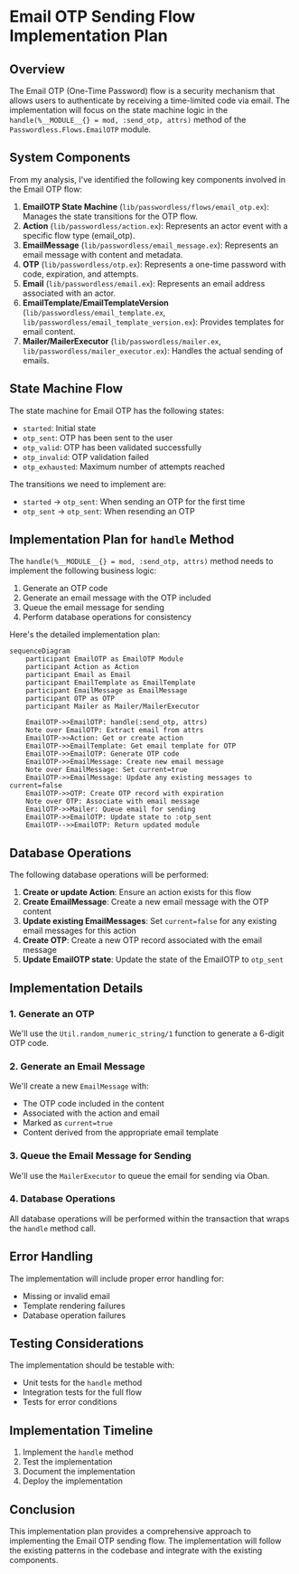 # Email OTP Sending Flow Implementation Plan

## Overview

The Email OTP (One-Time Password) flow is a security mechanism that allows users to authenticate by receiving a time-limited code via email. The implementation will focus on the state machine logic in the `handle(%__MODULE__{} = mod, :send_otp, attrs)` method of the `Passwordless.Flows.EmailOTP` module.

## System Components

From my analysis, I've identified the following key components involved in the Email OTP flow:

1. **EmailOTP State Machine** (`lib/passwordless/flows/email_otp.ex`): Manages the state transitions for the OTP flow.
2. **Action** (`lib/passwordless/action.ex`): Represents an actor event with a specific flow type (email_otp).
3. **EmailMessage** (`lib/passwordless/email_message.ex`): Represents an email message with content and metadata.
4. **OTP** (`lib/passwordless/otp.ex`): Represents a one-time password with code, expiration, and attempts.
5. **Email** (`lib/passwordless/email.ex`): Represents an email address associated with an actor.
6. **EmailTemplate/EmailTemplateVersion** (`lib/passwordless/email_template.ex`, `lib/passwordless/email_template_version.ex`): Provides templates for email content.
7. **Mailer/MailerExecutor** (`lib/passwordless/mailer.ex`, `lib/passwordless/mailer_executor.ex`): Handles the actual sending of emails.

## State Machine Flow

The state machine for Email OTP has the following states:

- `started`: Initial state
- `otp_sent`: OTP has been sent to the user
- `otp_valid`: OTP has been validated successfully
- `otp_invalid`: OTP validation failed
- `otp_exhausted`: Maximum number of attempts reached

The transitions we need to implement are:

- `started` → `otp_sent`: When sending an OTP for the first time
- `otp_sent` → `otp_sent`: When resending an OTP

## Implementation Plan for `handle` Method

The `handle(%__MODULE__{} = mod, :send_otp, attrs)` method needs to implement the following business logic:

1. Generate an OTP code
2. Generate an email message with the OTP included
3. Queue the email message for sending
4. Perform database operations for consistency

Here's the detailed implementation plan:

```mermaid
sequenceDiagram
    participant EmailOTP as EmailOTP Module
    participant Action as Action
    participant Email as Email
    participant EmailTemplate as EmailTemplate
    participant EmailMessage as EmailMessage
    participant OTP as OTP
    participant Mailer as Mailer/MailerExecutor

    EmailOTP->>EmailOTP: handle(:send_otp, attrs)
    Note over EmailOTP: Extract email from attrs
    EmailOTP->>Action: Get or create action
    EmailOTP->>EmailTemplate: Get email template for OTP
    EmailOTP->>EmailOTP: Generate OTP code
    EmailOTP->>EmailMessage: Create new email message
    Note over EmailMessage: Set current=true
    EmailOTP->>EmailMessage: Update any existing messages to current=false
    EmailOTP->>OTP: Create OTP record with expiration
    Note over OTP: Associate with email message
    EmailOTP->>Mailer: Queue email for sending
    EmailOTP->>EmailOTP: Update state to :otp_sent
    EmailOTP-->>EmailOTP: Return updated module
```

## Database Operations

The following database operations will be performed:

1. **Create or update Action**: Ensure an action exists for this flow
2. **Create EmailMessage**: Create a new email message with the OTP content
3. **Update existing EmailMessages**: Set `current=false` for any existing email messages for this action
4. **Create OTP**: Create a new OTP record associated with the email message
5. **Update EmailOTP state**: Update the state of the EmailOTP to `otp_sent`

## Implementation Details

### 1. Generate an OTP

We'll use the `Util.random_numeric_string/1` function to generate a 6-digit OTP code.

### 2. Generate an Email Message

We'll create a new `EmailMessage` with:

- The OTP code included in the content
- Associated with the action and email
- Marked as `current=true`
- Content derived from the appropriate email template

### 3. Queue the Email Message for Sending

We'll use the `MailerExecutor` to queue the email for sending via Oban.

### 4. Database Operations

All database operations will be performed within the transaction that wraps the `handle` method call.

## Error Handling

The implementation will include proper error handling for:

- Missing or invalid email
- Template rendering failures
- Database operation failures

## Testing Considerations

The implementation should be testable with:

- Unit tests for the `handle` method
- Integration tests for the full flow
- Tests for error conditions

## Implementation Timeline

1. Implement the `handle` method
2. Test the implementation
3. Document the implementation
4. Deploy the implementation

## Conclusion

This implementation plan provides a comprehensive approach to implementing the Email OTP sending flow. The implementation will follow the existing patterns in the codebase and integrate with the existing components.
